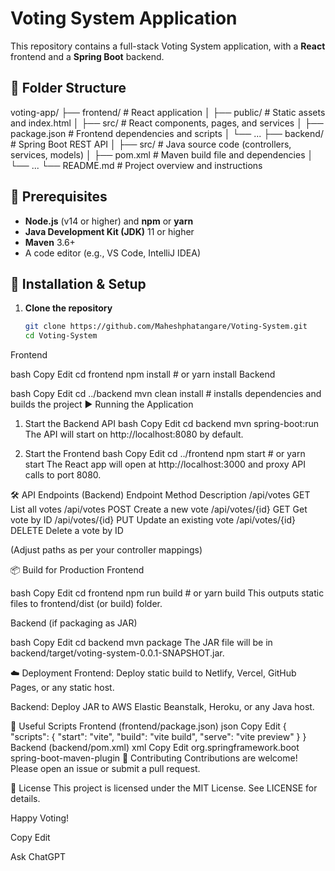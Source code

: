 # Voting System Application

This repository contains a full-stack Voting System application, with a **React** frontend and a **Spring Boot** backend.

## 📁 Folder Structure



voting-app/
├── frontend/ # React application
│ ├── public/ # Static assets and index.html
│ ├── src/ # React components, pages, and services
│ ├── package.json # Frontend dependencies and scripts
│ └── ...
├── backend/ # Spring Boot REST API
│ ├── src/ # Java source code (controllers, services, models)
│ ├── pom.xml # Maven build file and dependencies
│ └── ...
└── README.md # Project overview and instructions

## 🚀 Prerequisites

- **Node.js** (v14 or higher) and **npm** or **yarn**  
- **Java Development Kit (JDK)** 11 or higher  
- **Maven** 3.6+  
- A code editor (e.g., VS Code, IntelliJ IDEA)

## 🔧 Installation & Setup

1. **Clone the repository**  
   ```bash
   git clone https://github.com/Maheshphatangare/Voting-System.git
   cd Voting-System
Frontend

bash
Copy
Edit
cd frontend
npm install        # or yarn install
Backend

bash
Copy
Edit
cd ../backend
mvn clean install  # installs dependencies and builds the project
▶️ Running the Application
1. Start the Backend API
bash
Copy
Edit
cd backend
mvn spring-boot:run
The API will start on http://localhost:8080 by default.

2. Start the Frontend
bash
Copy
Edit
cd ../frontend
npm start          # or yarn start
The React app will open at http://localhost:3000 and proxy API calls to port 8080.

🛠️ API Endpoints (Backend)
Endpoint	Method	Description
/api/votes	GET	List all votes
/api/votes	POST	Create a new vote
/api/votes/{id}	GET	Get vote by ID
/api/votes/{id}	PUT	Update an existing vote
/api/votes/{id}	DELETE	Delete a vote by ID

(Adjust paths as per your controller mappings)

📦 Build for Production
Frontend

bash
Copy
Edit
cd frontend
npm run build    # or yarn build
This outputs static files to frontend/dist (or build) folder.

Backend (if packaging as JAR)

bash
Copy
Edit
cd backend
mvn package
The JAR file will be in backend/target/voting-system-0.0.1-SNAPSHOT.jar.

☁️ Deployment
Frontend: Deploy static build to Netlify, Vercel, GitHub Pages, or any static host.

Backend: Deploy JAR to AWS Elastic Beanstalk, Heroku, or any Java host.

📖 Useful Scripts
Frontend (frontend/package.json)
json
Copy
Edit
{
  "scripts": {
    "start": "vite",
    "build": "vite build",
    "serve": "vite preview"
  }
}
Backend (backend/pom.xml)
xml
Copy
Edit
<build>
  <plugins>
    <plugin>
      <groupId>org.springframework.boot</groupId>
      <artifactId>spring-boot-maven-plugin</artifactId>
    </plugin>
  </plugins>
</build>
🤝 Contributing
Contributions are welcome! Please open an issue or submit a pull request.

📄 License
This project is licensed under the MIT License. See LICENSE for details.

Happy Voting!

Copy
Edit







Ask ChatGPT
